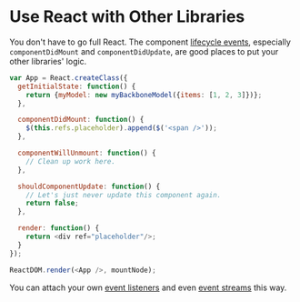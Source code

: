 # Use React with Other Libraries

You don't have to go full React. The component [lifecycle events](../docs/ref-03-component-specs.md#lifecycle-methods), especially `componentDidMount` and `componentDidUpdate`, are good places to put your other libraries' logic.

```javascript
var App = React.createClass({
  getInitialState: function() {
    return {myModel: new myBackboneModel({items: [1, 2, 3]})};
  },

  componentDidMount: function() {
    $(this.refs.placeholder).append($('<span />'));
  },

  componentWillUnmount: function() {
    // Clean up work here.
  },

  shouldComponentUpdate: function() {
    // Let's just never update this component again.
    return false;
  },

  render: function() {
    return <div ref="placeholder"/>;
  }
});

ReactDOM.render(<App />, mountNode);
```

You can attach your own [event listeners](11-dom-event-listeners.md) and even [event streams](https://baconjs.github.io) this way.
